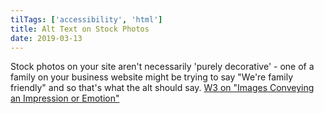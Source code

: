 ```yaml
---
tilTags: ['accessibility', 'html']
title: Alt Text on Stock Photos
date: 2019-03-13
---
```


Stock photos on your site aren't necessarily 'purely decorative' - one of a family on your business website might be trying to say "We're family friendly" and so that's what the alt should say. [W3 on "Images Conveying an Impression or Emotion"](https://www.w3.org/WAI/tutorials/images/informative/#images-conveying-an-impression-or-emotion)